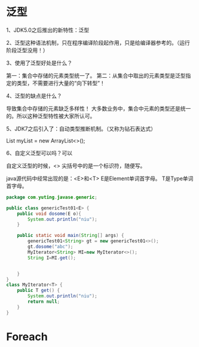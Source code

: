 # 泛型

1、JDK5.0之后推出的新特性：泛型

2、泛型这种语法机制，只在程序编译阶段起作用，只是给编译器参考的。（运行阶段泛型没用！）

3、使用了泛型好处是什么？

第一：集合中存储的元素类型统一了。
第二：从集合中取出的元素类型是泛型指定的类型，不需要进行大量的“向下转型”！

4、泛型的缺点是什么？

导致集合中存储的元素缺乏多样性！
大多数业务中，集合中元素的类型还是统一的。所以这种泛型特性被大家所认可。

5、JDK7之后引入了：自动类型推断机制。（又称为钻石表达式）

List<Animal> myList = new ArrayList<>();

6、自定义泛型可以吗？可以

自定义泛型的时候，<> 尖括号中的是一个标识符，随便写。

java源代码中经常出现的是：\<E\>和\<T\>
E是Element单词首字母。
T是Type单词首字母。

```java
package com.yuting.javase.generic;

public class genericTest01<E> {
    public void dosome(E o){
        System.out.println("niu");
    }

    public static void main(String[] args) {
        genericTest01<String> gt = new genericTest01<>();
        gt.dosome("abc");
        MyIterator<String> MI=new MyIterator<>();
        String I=MI.get();


    }
}
class MyIterator<T> {
    public T get() {
        System.out.println("niu");
        return null;
    }
}
```
# Foreach
